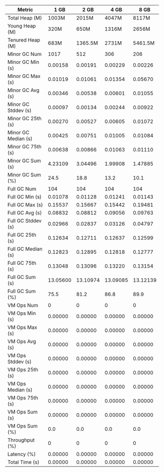 | Metric | 1 GB | 2 GB | 4 GB | 8 GB |
|------|----|----|----|----|
| Total Heap (M) | 1003M | 2015M | 4047M | 8117M |
| Young Heap (M) | 320M | 650M | 1316M | 2656M |
| Tenured Heap (M) | 683M | 1365.5M | 2731M | 5461.5M |
| Minor GC Num | 1017 | 512 | 306 | 206 |
| Minor GC Min (s) | 0.00158 | 0.00191 | 0.00229 | 0.00226 |
| Minor GC Max (s) | 0.01019 | 0.01061 | 0.01354 | 0.05670 |
| Minor GC Avg (s) | 0.00346 | 0.00538 | 0.00601 | 0.01055 |
| Minor GC Stddev (s) | 0.00097 | 0.00134 | 0.00244 | 0.00922 |
| Minor GC 25th (s) | 0.00270 | 0.00527 | 0.00605 | 0.01072 |
| Minor GC Median (s) | 0.00425 | 0.00751 | 0.01005 | 0.01084 |
| Minor GC 75th (s) | 0.00638 | 0.00866 | 0.01063 | 0.01110 |
| Minor GC Sum (s) | 4.23109 | 3.04496 | 1.99908 | 1.47885 |
| Minor GC Sum (%) | 24.5 | 18.8 | 13.2 | 10.1 |
| Full GC Num | 104 | 104 | 104 | 104 |
| Full GC Min (s) | 0.01078 | 0.01128 | 0.01241 | 0.01143 |
| Full GC Max (s) | 0.15537 | 0.15667 | 0.15442 | 0.19481 |
| Full GC Avg (s) | 0.08832 | 0.08812 | 0.09056 | 0.09763 |
| Full GC Stddev (s) | 0.02966 | 0.02837 | 0.03126 | 0.04797 |
| Full GC 25th (s) | 0.12634 | 0.12711 | 0.12637 | 0.12599 |
| Full GC Median (s) | 0.12823 | 0.12895 | 0.12818 | 0.12777 |
| Full GC 75th (s) | 0.13048 | 0.13096 | 0.13220 | 0.13154 |
| Full GC Sum (s) | 13.05600 | 13.10974 | 13.09085 | 13.12139 |
| Full GC Sum (%) | 75.5 | 81.2 | 86.8 | 89.9 |
| VM Ops Num | 0 | 0 | 0 | 0 |
| VM Ops Min (s) | 0.00000 | 0.00000 | 0.00000 | 0.00000 |
| VM Ops Max (s) | 0.00000 | 0.00000 | 0.00000 | 0.00000 |
| VM Ops Avg (s) | 0.00000 | 0.00000 | 0.00000 | 0.00000 |
| VM Ops Stddev (s) | 0.00000 | 0.00000 | 0.00000 | 0.00000 |
| VM Ops 25th (s) | 0.00000 | 0.00000 | 0.00000 | 0.00000 |
| VM Ops Median (s) | 0.00000 | 0.00000 | 0.00000 | 0.00000 |
| VM Ops 75th (s) | 0.00000 | 0.00000 | 0.00000 | 0.00000 |
| VM Ops Sum (s) | 0.00000 | 0.00000 | 0.00000 | 0.00000 |
| VM Ops Sum (%) | 0.0 | 0.0 | 0.0 | 0.0 |
| Throughput (%) | 0 | 0 | 0 | 0 |
| Latency (%) | 0.00000 | 0.00000 | 0.00000 | 0.00000 |
| Total Time (s) | 0.00000 | 0.00000 | 0.00000 | 0.00000 |

